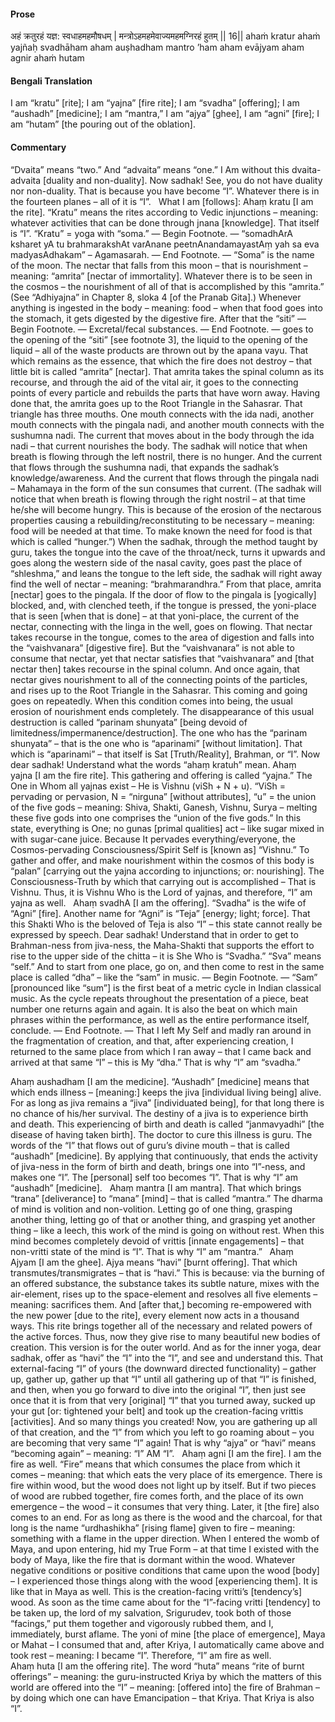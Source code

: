 #### Prose 

अहं क्रतुरहं यज्ञ: स्वधाहमहमौषधम् |
मन्त्रोऽहमहमेवाज्यमहमग्निरहं हुतम् || 16||
ahaṁ kratur ahaṁ yajñaḥ svadhāham aham auṣhadham
mantro ’ham aham evājyam aham agnir ahaṁ hutam

 #### Bengali Translation 

I am “kratu” [rite]; I am “yajna” [fire rite]; I am “svadha” [offering]; I am “aushadh” [medicine]; I am “mantra,” I am “ajya” [ghee], I am “agni” [fire]; I am “hutam” [the pouring out of the oblation].

 #### Commentary 

“Dvaita” means “two.” And “advaita” means “one.” I Am without this dvaita-advaita [duality and non-duality]. Now sadhak! See, you do not have duality nor non-duality. That is because you have become “I”. Whatever there is in the fourteen planes – all of it is “I”.
 
What I am [follows]:
Ahaṃ kratu [I am the rite]. “Kratu” means the rites according to Vedic injunctions – meaning: whatever activities that can be done through jnana [knowledge]. That itself is “I”. “Kratu” = yoga with “soma.” — Begin Footnote. — “somadhArA ksharet yA tu brahmarakshAt varAnane
peetnAnandamayastAṃ yah sa eva madyasAdhakam” – Agamasarah.
 — End Footnote. — “Soma” is the name of the moon. The nectar that falls from this moon – that is nourishment – meaning: “amrita” [nectar of immortality]. Whatever there is to be seen in the cosmos – the nourishment of all of that is accomplished by this “amrita.” (See “Adhiyajna” in Chapter 8, sloka 4 [of the Pranab Gita].) Whenever anything is ingested in the body – meaning: food – when that food goes into the stomach, it gets digested by the digestive fire. After that the “siti” — Begin Footnote. — Excretal/fecal substances. — End Footnote. — goes to the opening of the “siti” [see footnote 3], the liquid to the opening of the liquid – all of the waste products are thrown out by the apana vayu. That which remains as the essence, that which the fire does not destroy – that little bit is called “amrita” [nectar]. That amrita takes the spinal column as its recourse, and through the aid of the vital air, it goes to the connecting points of every particle and rebuilds the parts that have worn away. Having done that, the amrita goes up to the Root Triangle in the Sahasrar. That triangle has three mouths. One mouth connects with the ida nadi, another mouth connects with the pingala nadi, and another mouth connects with the sushumna nadi. The current that moves about in the body through the ida nadi – that current nourishes the body. The sadhak will notice that when breath is flowing through the left nostril, there is no hunger. And the current that flows through the sushumna nadi, that expands the sadhak’s knowledge/awareness. And the current that flows through the pingala nadi – Mahamaya in the form of the sun consumes that current. (The sadhak will notice that when breath is flowing through the right nostril – at that time he/she will become hungry. This is because of the erosion of the nectarous properties causing a rebuilding/reconstituting to be necessary – meaning: food will be needed at that time. To make known the need for food is that which is called “hunger.”) When the sadhak, through the method taught by guru, takes the tongue into the cave of the throat/neck, turns it upwards and goes along the western side of the nasal cavity, goes past the place of “shleshma,” and leans the tongue to the left side, the sadhak will right away find the well of nectar – meaning: “brahmarandhra.” From that place, amrita [nectar] goes to the pingala. If the door of flow to the pingala is [yogically] blocked, and, with clenched teeth, if the tongue is pressed, the yoni-place that is seen [when that is done] – at that yoni-place, the current of the nectar, connecting with the linga in the well, goes on flowing. That nectar takes recourse in the tongue, comes to the area of digestion and falls into the “vaishvanara” [digestive fire]. But the “vaishvanara” is not able to consume that nectar, yet that nectar satisfies that “vaishvanara” and [that nectar then] takes recourse in the spinal column. And once again, that nectar gives nourishment to all of the connecting points of the particles, and rises up to the Root Triangle in the Sahasrar. This coming and going goes on repeatedly. When this condition comes into being, the usual erosion of nourishment ends completely. The disappearance of this usual destruction is called “parinam shunyata” [being devoid of limitedness/impermanence/destruction]. The one who has the “parinam shunyata” – that is the one who is “aparinami” [without limitation]. That which is “aparinami” – that itself is Sat [Truth/Reality], Brahman, or “I”. Now dear sadhak! Understand what the words “ahaṃ kratuh” mean.
Ahaṃ yajna [I am the fire rite]. This gathering and offering is called “yajna.” The One in Whom all yajnas exist – He is Vishnu (viSh + N + u). “ViSh = pervading or pervasion, N = “nirguna” [without attributes], “u” = the union of the five gods – meaning: Shiva, Shakti, Ganesh, Vishnu, Surya – melting these five gods into one comprises the “union of the five gods.” In this state, everything is One; no gunas [primal qualities] act – like sugar mixed in with sugar-cane juice. Because It pervades everything/everyone, the Cosmos-pervading Consciousness/Spirit Self is [known as] “Vishnu.” To gather and offer, and make nourishment within the cosmos of this body is “palan” [carrying out the yajna according to injunctions; or: nourishing]. The Consciousness-Truth by which that carrying out is accomplished – That is Vishnu. Thus, it is Vishnu Who is the Lord of yajnas, and therefore, “I” am yajna as well.
 
Ahaṃ svadhA [I am the offering]. “Svadha” is the wife of “Agni” [fire]. Another name for “Agni” is “Teja” [energy; light; force]. That this Shakti Who is the beloved of Teja is also “I” – this state cannot really be expressed by speech. Dear sadhak! Understand that in order to get to Brahman-ness from jiva-ness, the Maha-Shakti that supports the effort to rise to the upper side of the chitta – it is She Who is “Svadha.” “Sva” means “self.” And to start from one place, go on, and then come to rest in the same place is called “dha” – like the “sam” in music. — Begin Footnote. — “Sam” [pronounced like “sum”] is the first beat of a metric cycle in Indian classical music. As the cycle repeats throughout the presentation of a piece, beat number one returns again and again. It is also the beat on which main phrases within the performance, as well as the entire performance itself, conclude. — End Footnote. — That I left My Self and madly ran around in the fragmentation of creation, and that, after experiencing creation, I returned to the same place from which I ran away – that I came back and arrived at that same “I” – this is My “dha.” That is why “I” am “svadha.”

Ahaṃ aushadham [I am the medicine]. “Aushadh” [medicine] means that which ends illness – [meaning:] keeps the jiva [individual living being] alive. For as long as jiva remains a “jiva” [individuated being], for that long there is no chance of his/her survival. The destiny of a jiva is to experience birth and death. This experiencing of birth and death is called “janmavyadhi” [the disease of having taken birth]. The doctor to cure this illness is guru. The words of the “I” that flows out of guru’s divine mouth – that is called “aushadh” [medicine]. By applying that continuously, that ends the activity of jiva-ness in the form of birth and death, brings one into “I”-ness, and makes one “I”. The [personal] self too becomes “I”. That is why “I” am “aushadh” [medicine].
 
Ahaṃ mantra [I am mantra]. That which brings “trana” [deliverance] to “mana” [mind] – that is called “mantra.” The dharma of mind is volition and non-volition. Letting go of one thing, grasping another thing, letting go of that or another thing, and grasping yet another thing – like a leech, this work of the mind is going on without rest. When this mind becomes completely devoid of vrittis [innate engagements] – that non-vritti state of the mind is “I”. That is why “I” am “mantra.”
 
Ahaṃ Ajyam [I am the ghee]. Ajya means “havi” [burnt offering]. That which transmutes/transmigrates – that is “havi.” This is because: via the burning of an offered substance, the substance takes its subtle nature, mixes with the air-element, rises up to the space-element and resolves all five elements – meaning: sacrifices them. And [after that,] becoming re-empowered with the new power [due to the rite], every element now acts in a thousand ways. This rite brings together all of the necessary and related powers of the active forces. Thus, now they give rise to many beautiful new bodies of creation. This version is for the outer world. And as for the inner yoga, dear sadhak, offer as “havi” the “I” into the “I”, and see and understand this. That external-facing “I” of yours (the downward directed functionality) – gather up, gather up, gather up that “I” until all gathering up of that “I” is finished, and then, when you go forward to dive into the original “I”, then just see once that it is from that very [original] “I” that you turned away, sucked up your gut [or: tightened your belt] and took up the creation-facing vrittis [activities]. And so many things you created! Now, you are gathering up all of that creation, and the “I” from which you left to go roaming about – you are becoming that very same “I” again! That is why “ajya” or “havi” means “becoming again” – meaning: “I” AM “I”.
 
Ahaṃ agni [I am the fire]. I am the fire as well. “Fire” means that which consumes the place from which it comes – meaning: that which eats the very place of its emergence. There is fire within wood, but the wood does not light up by itself. But if two pieces of wood are rubbed together, fire comes forth, and the place of its own emergence – the wood – it consumes that very thing. Later, it [the fire] also comes to an end. For as long as there is the wood and the charcoal, for that long is the name “urdhashikha” [rising flame] given to fire – meaning: something with a flame in the upper direction. When I entered the womb of Maya, and upon entering, hid my True Form – at that time I existed with the body of Maya, like the fire that is dormant within the wood. Whatever negative conditions or positive conditions that came upon the wood [body] – I experienced those things along with the wood [experiencing them]. It is like that in Maya as well. This is the creation-facing vritti’s [tendency’s] wood. As soon as the time came about for the “I”-facing vritti [tendency] to be taken up, the lord of my salvation, Srigurudev, took both of those “facings,” put them together and vigorously rubbed them, and I, immediately, burst aflame. The yoni of mine [the place of emergence], Maya or Mahat – I consumed that and, after Kriya, I automatically came above and took rest – meaning: I became “I”. Therefore, “I” am fire as well.
 
Ahaṃ huta [I am the offering rite]. The word “huta” means “rite of burnt offerings” – meaning: the guru-instructed Kriya by which the matters of this world are offered into the “I” – meaning: [offered into] the fire of Brahman – by doing which one can have Emancipation – that Kriya. That Kriya is also “I”. 
